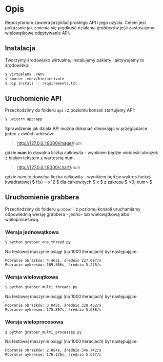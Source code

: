 # Opis

Repozytorium zawiera przykład prostego API i jego użycia. Celem jest pokazanie jak zmienia się prędkość działania *grabberów* jeśli zastosujemy wielowątkowe odpytywanie API.

## Instalacja

Tworzymy środowisko wirtualne, instalujemy pakiety i aktywujemy to środowisko:

```bash
$ virtualenv .venv
$ source .venv/bin/activate
$ pip install -r requirements.txt 
```

## Uruchomienie API

Przechodzimy do folderu `api` i z poziomu konsoli startujemy API:

```bash
$ uvicorn app:app
```

Sprawdzenie jak działa API można dokonać otwierając w przeglądarce jeden z dwóch adresów:

> <http://127.0.0.1:8000/image/>*num*

gdzie **num** to dowolna liczba całkowita - wynikiem będzie niebieski obrazek z białym tekstem z wartością num.

> <http://127.0.0.1:8000/chart/>*num*

gdzie *num* to dowolna liczba całkowita - wynikiem będzie wykres funkcji kwadratowej $ f(x) = x^2 $ dla całkowitych $ x $ z zakresu $ <0; num> $

## Uruchomienie grabbera

Przechodzimy do folderu `grabber` i z poziomu konsoli uruchamiamy odpowiednią wersję grabbera - jedno- lub wielowątkową albo wieloprocesową.

### Wersja jednowątkowa

```bash
$ python grabber_one_thread.py
```
Na testowej maszynie osiągi (na 1000 iteracjach) był następujące:

```
Pobranie obrazków: 4.403s, średnio 227.097/s
Pobranie wykresów: 189.566s, średnio 5.275/s
```

### Wersja wielowątkowa

```bash
$ python grabber_multi_threads.py
```

Na testowej maszynie osiągi (na 1000 iteracjach) był następujące:

```
Pobranie obrazków: 3.045s, średnio 328.452/s
Pobranie wykresów: 175.807s, średnio 5.688/s
```

### Wersja wieloprocesowa

```bash
$ python grabber_multi_processes.py
```

Na testowej maszynie osiągi (na 1000 iteracjach) był następujące:

```
Pobranie obrazków: 2.884s, średnio 346.742/s
Pobranie wykresów: 176.136s, średnio 5.677/s
```
